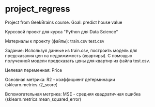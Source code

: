 # project_regress
Project from GeekBrains course. Goal: predict house value

Курсовой проект для курса "Python для Data Science"

Материалы к проекту (файлы):
train.csv
test.csv

Задание:
Используя данные из train.csv, построить
модель для предсказания цен на недвижимость (квартиры).
С помощью полученной модели предсказать
цены для квартир из файла test.csv.

Целевая переменная:
Price

Основная метрика:
R2 - коэффициент детерминации (sklearn.metrics.r2_score)

Вспомогательная метрика:
MSE - средняя квадратичная ошибка (sklearn.metrics.mean_squared_error)
